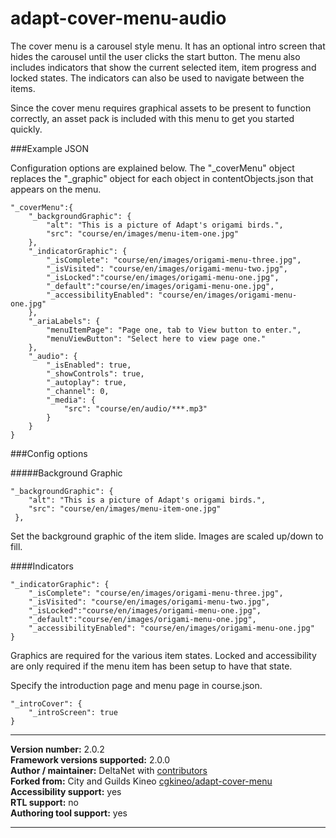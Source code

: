 adapt-cover-menu-audio
===============

The cover menu is a carousel style menu. It has an optional intro screen that hides the carousel until the user clicks the start button. The menu also includes indicators that show the current selected item, item progress and locked states. The indicators can also be used to navigate between the items.

Since the cover menu requires graphical assets to be present to function correctly, an asset pack is included with this menu to get you started quickly.

###Example JSON

Configuration options are explained below. The "_coverMenu" object replaces the "_graphic" object for each object in contentObjects.json that
appears on the menu.

```
"_coverMenu":{
    "_backgroundGraphic": {
        "alt": "This is a picture of Adapt's origami birds.",
        "src": "course/en/images/menu-item-one.jpg"
    },
    "_indicatorGraphic": {
        "_isComplete": "course/en/images/origami-menu-three.jpg",
        "_isVisited": "course/en/images/origami-menu-two.jpg",
        "_isLocked":"course/en/images/origami-menu-one.jpg",
        "_default":"course/en/images/origami-menu-one.jpg",
        "_accessibilityEnabled": "course/en/images/origami-menu-one.jpg"
    },
    "_ariaLabels": {
        "menuItemPage": "Page one, tab to View button to enter.",
        "menuViewButton": "Select here to view page one."
    },
    "_audio": {
        "_isEnabled": true,
        "_showControls": true,
        "_autoplay": true,
        "_channel": 0,
        "_media": {
            "src": "course/en/audio/***.mp3"
        }
    }
}
```

###Config options

#####Background Graphic

```
"_backgroundGraphic": {
    "alt": "This is a picture of Adapt's origami birds.",
    "src": "course/en/images/menu-item-one.jpg"
 },
```

Set the background graphic of the item slide. Images are scaled up/down to fill.

####Indicators

```
"_indicatorGraphic": {
    "_isComplete": "course/en/images/origami-menu-three.jpg",
    "_isVisited": "course/en/images/origami-menu-two.jpg",
    "_isLocked":"course/en/images/origami-menu-one.jpg",
    "_default":"course/en/images/origami-menu-one.jpg",
    "_accessibilityEnabled": "course/en/images/origami-menu-one.jpg"
}
```

Graphics are required for the various item states. Locked and accessibility are only required if the menu item has been setup to have that state.

Specify the introduction page and menu page in course.json.

```
"_introCover": {
    "_introScreen": true
}

```

----------------------------
**Version number:**  2.0.2     
**Framework versions supported:**  2.0.0     
**Author / maintainer:** DeltaNet with [contributors](https://github.com/deltanet/adapt-cover-menu/graphs/contributors)     
**Forked from:** City and Guilds Kineo [cgkineo/adapt-cover-menu](https://github.com/cgkineo/adapt-cover-menu) 
**Accessibility support:** yes  
**RTL support:** no     
**Authoring tool support:** yes

----------------------------
